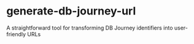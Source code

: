 # generate-db-journey-url
A straightforward tool for transforming DB Journey identifiers into user-friendly URLs
